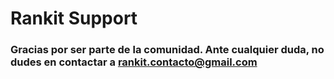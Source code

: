 # Rankit Support

### Gracias por ser parte de la comunidad. Ante cualquier duda, no dudes en contactar a rankit.contacto@gmail.com
